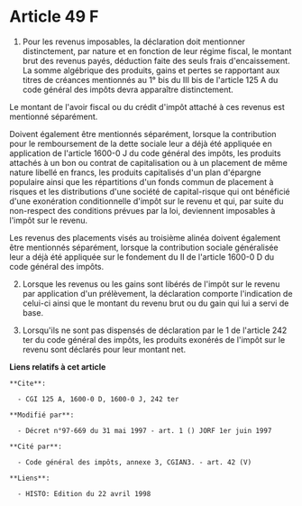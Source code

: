 # Article 49 F

1. Pour les revenus imposables, la déclaration doit mentionner distinctement, par nature et en fonction de leur régime
fiscal, le montant brut des revenus payés, déduction faite des seuls frais d'encaissement. La somme algébrique des produits,
gains et pertes se rapportant aux titres de créances mentionnés au 1° bis du III bis de l'article 125 A du code général des
impôts devra apparaître distinctement.

Le montant de l'avoir fiscal ou du crédit d'impôt attaché à ces revenus est mentionné séparément.

Doivent également être mentionnés séparément, lorsque la contribution pour le remboursement de la dette sociale leur a déjà
été appliquée en application de l'article 1600-0 J du code général des impôts, les produits attachés à un bon ou contrat de
capitalisation ou à un placement de même nature libellé en francs, les produits capitalisés d'un plan d'épargne populaire
ainsi que les répartitions d'un fonds commun de placement à risques et les distributions d'une société de capital-risque qui
ont bénéficié d'une exonération conditionnelle d'impôt sur le revenu et qui, par suite du non-respect des conditions prévues
par la loi, deviennent imposables à l'impôt sur le revenu.

Les revenus des placements visés au troisième alinéa doivent également être mentionnés séparément, lorsque la contribution
sociale généralisée leur a déjà été appliquée sur le fondement du II de l'article 1600-0 D du code général des impôts.

2. Lorsque les revenus ou les gains sont libérés de l'impôt sur le revenu par application d'un prélèvement, la déclaration
comporte l'indication de celui-ci ainsi que le montant du revenu brut ou du gain qui lui a servi de base.

3. Lorsqu'ils ne sont pas dispensés de déclaration par le 1 de l'article 242 ter du code général des impôts, les produits
exonérés de l'impôt sur le revenu sont déclarés pour leur montant net.

**Liens relatifs à cet article**

	**Cite**:

	  - CGI 125 A, 1600-0 D, 1600-0 J, 242 ter

	**Modifié par**:

	  - Décret n°97-669 du 31 mai 1997 - art. 1 () JORF 1er juin 1997

	**Cité par**:

	  - Code général des impôts, annexe 3, CGIAN3. - art. 42 (V)

	**Liens**:

	  - HISTO: Edition du 22 avril 1998
